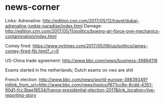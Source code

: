 # news-corner

Links: 
Adrenaline: http://edition.cnn.com/2017/05/12/travel/dubai-adrenaline-junkie-paradise/index.html
Damage: http://edition.cnn.com/2017/05/11/politics/boeing-air-force-one-mechanics-contamination/index.html

Comey fired: https://www.nytimes.com/2017/05/09/us/politics/james-comey-fired-fbi.html?_r=0

US-China trade agreement: http://www.bbc.com/news/business-39894119

Exams started in the netherlands; Dutch exams on vwo are shit

French election: http://www.bbc.com/news/world-europe-39839349?intlink_from_url=http://www.bbc.com/news/topics/f671cc6e-8cdd-4351-90d1-fcc3bae18534/france-presidential-election-2017&link_location=live-reporting-story

